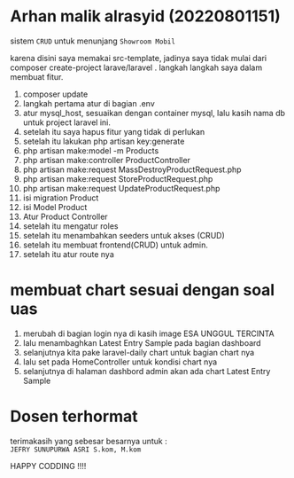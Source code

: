 # Arhan malik alrasyid (20220801151) 
sistem `CRUD` untuk menunjang `Showroom Mobil` 

karena disini saya memakai src-template, jadinya saya tidak mulai dari composer create-project larave/laravel .
langkah langkah saya dalam membuat fitur. 
1. composer update
1. langkah pertama atur di bagian .env
2. atur mysql_host, sesuaikan dengan container mysql, lalu kasih nama db untuk project laravel ini.
3. setelah itu saya hapus fitur yang tidak di perlukan
5. setelah itu lakukan php artisan key:generate
6. php artisan make:model -m Products
7. php artisan make:controller ProductController
8. php artisan make:request MassDestroyProductRequest.php
9. php artisan make:request StoreProductRequest.php
10. php artisan make:request UpdateProductRequest.php
11. isi migration Product
12. isi Model Product
13. Atur Product Controller
14. setelah itu mengatur roles
15. setelah itu menambahkan seeders untuk akses (CRUD)
16. setelah itu membuat frontend(CRUD) untuk admin.
17. setelah itu atur route nya


# membuat chart sesuai dengan soal uas
1. merubah di bagian login nya di kasih image ESA UNGGUL TERCINTA
2. lalu menambaghkan Latest Entry Sample pada bagian dashboard
3. selanjutnya kita pake laravel-daily chart untuk bagian chart nya
4. lalu set pada HomeController untuk kondisi chart nya 
5. selanjutnya di halaman dashbord admin akan ada chart Latest Entry Sample

# Dosen terhormat
terimakasih yang sebesar besarnya untuk :  
 `JEFRY SUNUPURWA ASRI S.kom, M.kom`

HAPPY CODDING !!!!
